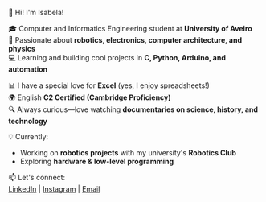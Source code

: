 👋 Hi! I'm Isabela!

🎓 Computer and Informatics Engineering student at **University of Aveiro**  
🤖 Passionate about **robotics, electronics, computer architecture, and physics**  
💻 Learning and building cool projects in **C, Python, Arduino, and automation**  

📊 I have a special love for **Excel** (yes, I enjoy spreadsheets!)  
🌍 English **C2 Certified (Cambridge Proficiency)**  
🔍 Always curious—love watching **documentaries on science, history, and technology**  

💡 Currently:  
- Working on **robotics projects** with my university's **Robotics Club**  
- Exploring **hardware & low-level programming**  

📫 Let's connect:  
[LinkedIn](www.linkedin.com/in/isabela-pereira-27a80735a) | [Instagram](@sabelssa) | [Email](isabelapereira@ua.pt)
